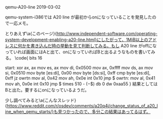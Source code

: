 qemu-A20-line
2019-03-02


qemu-system-i386では A20 line が最初からonになっていることを発見したので一応メモ。


とりあえず\a{このページ}{http://www.independent-software.com/operating-system-development-enabling-a20-line.html}にしたがって、1MiB以上のアドレスに何かを書き込んだ時の挙動を見て判断してみる。もし A20 line がoffになっていれば画面にはAと出て、onになっていればBと出るようなものを書いてみる。
\code{
bits 16

start:
	xor ax, ax
  mov es, ax
	mov di, 0x0500
	mov ax, 0xffff
	mov ds, ax
  mov si, 0x0510
	mov byte [es:di], 0x00
	mov byte [ds:si], 0xff
	cmp byte [es:di], 0xff
	jz owrtn
	mov al, 0x42
	mov ah, 0x0e
	int 0x10
	jmp $
owrtn:
	mov al, 0x41
	mov ah, 0x0e
	int 0x10
	jmp $
times 510 - ($-$$) db 0
dw 0xaa55
}
結果としてはBと出た。要するにonになっているようだ。


少し調べてみると\a{こんなスレッド}{https://www.reddit.com/r/osdev/comments/a20q4j/change_status_of_a20_line_when_qemu_starts/}も見つかったので、多分この結果はあってるはず。
